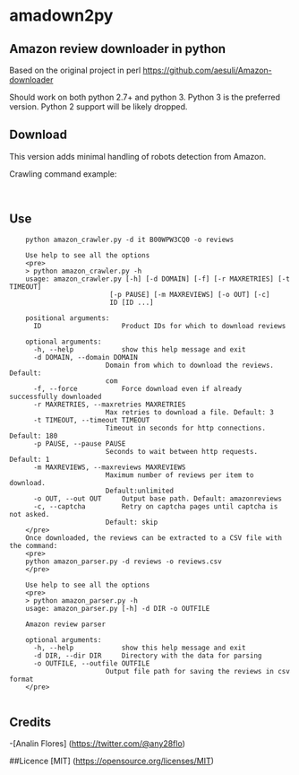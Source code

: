 # amadown2py
## Amazon review downloader in python

Based on the original project in perl https://github.com/aesuli/Amazon-downloader

Should work on both python 2.7+ and python 3.
Python 3 is the preferred version.
Python 2 support will be likely dropped.

## Download
This version adds minimal handling of robots detection from Amazon.

Crawling command example:
<pre>

</pre>

## Use
```
	python amazon_crawler.py -d it B00WPW3CQ0 -o reviews
	
	Use help to see all the options
	<pre>
	> python amazon_crawler.py -h
	usage: amazon_crawler.py [-h] [-d DOMAIN] [-f] [-r MAXRETRIES] [-t TIMEOUT]
		                 [-p PAUSE] [-m MAXREVIEWS] [-o OUT] [-c]
		                 ID [ID ...]

	positional arguments:
	  ID                    Product IDs for which to download reviews

	optional arguments:
	  -h, --help            show this help message and exit
	  -d DOMAIN, --domain DOMAIN
		                Domain from which to download the reviews. Default:
		                com
	  -f, --force           Force download even if already successfully downloaded
	  -r MAXRETRIES, --maxretries MAXRETRIES
		                Max retries to download a file. Default: 3
	  -t TIMEOUT, --timeout TIMEOUT
		                Timeout in seconds for http connections. Default: 180
	  -p PAUSE, --pause PAUSE
		                Seconds to wait between http requests. Default: 1
	  -m MAXREVIEWS, --maxreviews MAXREVIEWS
		                Maximum number of reviews per item to download.
		                Default:unlimited
	  -o OUT, --out OUT     Output base path. Default: amazonreviews
	  -c, --captcha         Retry on captcha pages until captcha is not asked.
		                Default: skip
	</pre>
	Once downloaded, the reviews can be extracted to a CSV file with the command:
	<pre>
	python amazon_parser.py -d reviews -o reviews.csv
	</pre>

	Use help to see all the options
	<pre>
	> python amazon_parser.py -h
	usage: amazon_parser.py [-h] -d DIR -o OUTFILE

	Amazon review parser

	optional arguments:
	  -h, --help            show this help message and exit
	  -d DIR, --dir DIR     Directory with the data for parsing
	  -o OUTFILE, --outfile OUTFILE
		                Output file path for saving the reviews in csv format
	</pre>


```

## Credits
  -[Analin Flores] (https://twitter.com/@any28flo)

##Licence
  [MIT] (https://opensource.org/licenses/MIT)

